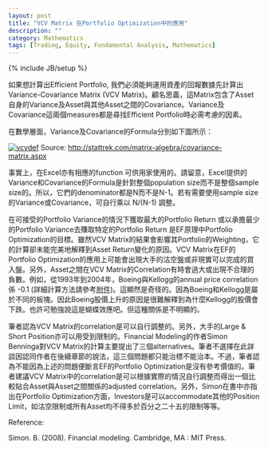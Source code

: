 ```yaml
---
layout: post
title: "VCV Matrix 在Portfolio Optimization中的應用"
description: ""
category: Mathematics
tags: [Trading, Equity, Fundamental Analysis, Mathematics]
---
```

{% include JB/setup %}

如果想計算出Efficient Portfolio, 我們必須能夠運用資產的回報數據先計算出Variance-Covariance Matrix (VCV Matrix)。顧名思義，這Matrix包含了Asset自身的Variance及Asset與其他Asset之間的Covariance。Variance及Covariance這兩個measures都是尋找Efficient Portfolio時必需考慮的因素。

在數學層面，Variance及Covariance的Formula分別如下圖所示：

[![vcvdef](http://ryancheng.s3.amazonaws.com/Linear%20Programming/vcvdef.bmp)](http://stattrek.com/matrix-algebra/covariance-matrix.aspx)
Source: http://stattrek.com/matrix-algebra/covariance-matrix.aspx

事實上，在Excel亦有相應的function 可供用家使用的。請留意，Excel提供的Variance和Covariance的Formula是針對整個population size而不是整個sample size的。所以，它們的denominator都是N而不是N-1。若有需要使用sample size的Variance或Covariance，可自行乘以 N/(N-1) 調整。

在可接受的Portfolio Variance的情況下獲取最大的Portfolio Return 或以承擔最少的Portfolio Variance去賺取特定的Portfolio Return 是EF原理中Portfolio Optimization的目標。雖然VCV Matrix的結果會影響其Portfolio的Weighting，它的計算卻未能完美地解釋到Asset Return變化的原因。VCV Matrix在EF的Portfolio Optimization的應用上可能會出現大手的沽空盤或非現實可以完成的買入盤。另外，Asset之間在VCV Matrix的Correlation有時會過大或出現不合理的負數。例如，從1993年到2004年，Boeing與Kellogg的annual price correlation係 -0.1 (詳細計算方法請參考[附件](http://ryancheng.s3.amazonaws.com/Linear%20Programming/correl.xls))。這顯然是奇怪的。因為Boeing和Kellogg是屬於不同的板塊。因此Boeing股價上升的原因是很難解釋到為什麼Kellogg的股價會下跌。也許可勉強說這是蝴蝶效應吧。但這種關係是不明顯的。

筆者認為VCV Matrix的correlation是可以自行調整的。另外，大手的Large & Short Position亦可以用受到限制的。Financial Modeling的作者Simon Benninga對VCV Matrix的計算主要提出了三個alternatives。筆者不選擇在此詳談因認同作者在後續章節的說法，這三個問題都只能治標不能治本。不過，筆者認為不能因為上述的問題便斷言EF的Portfolio Optimization是沒有參考價值的。筆者建議VCV Matrix中的correlation是可以根據實際的情況自行調整而得出一個比較貼合Asset與Asset之間關係的adjusted correlation。另外，Simon在書中亦指出在Portfolio Optimization方面，Investors是可以accommodate其他的Position Limit，如沽空限制或所有Asset均不得多於百分之二十五的限制等等。

Reference:

Simon. B. (2008). Financial modeling. Cambridge, MA : MIT Press.
